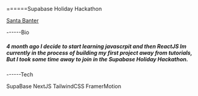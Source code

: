 ======Supabase Holiday Hackathon

[Santa Banter](https://santa-banter.vercel.app/)

------Bio

##### 4 month ago I decide to start learning javascrpit and then ReactJS Im currently in the process of building my first project away from tutorials, But I took some time away to join in the Supabase Holiday Hackathon.

------Tech

SupaBase
NextJS
TailwindCSS
FramerMotion
